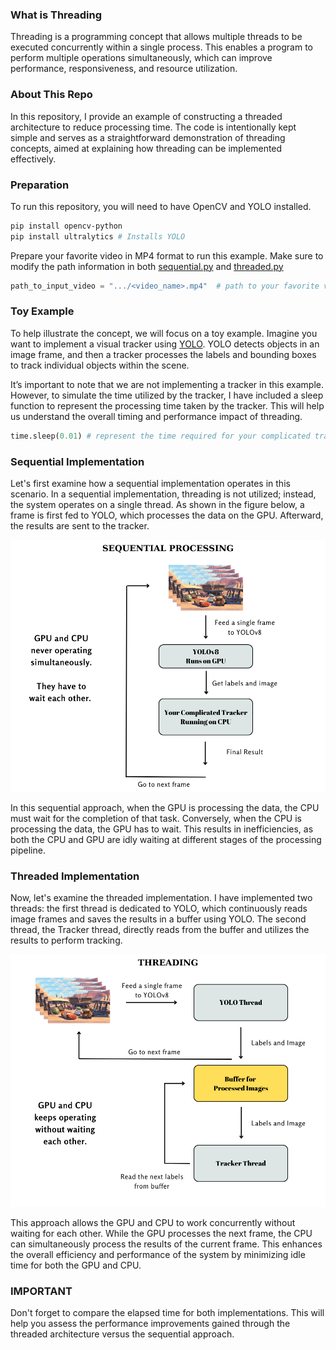 ### What is Threading
Threading is a programming concept that allows multiple threads to be executed concurrently within a single process. 
This enables a program to perform multiple operations simultaneously, which can improve performance, responsiveness, and resource utilization.

### About This Repo
In this repository, I provide an example of constructing a threaded architecture to reduce processing time. 
The code is intentionally kept simple and serves as a straightforward demonstration of threading concepts, 
aimed at explaining how threading can be implemented effectively.

### Preparation
To run this repository, you will need to have OpenCV and YOLO installed.
```bash
pip install opencv-python
pip install ultralytics # Installs YOLO
```
Prepare your favorite video in MP4 format to run this example. Make sure to modify the path information in both [sequential.py](sequential.py) and [threaded.py](threaded.py)
```python
path_to_input_video = ".../<video_name>.mp4"  # path to your favorite video
```

### Toy Example
To help illustrate the concept, we will focus on a toy example. 
Imagine you want to implement a visual tracker using [YOLO](https://docs.ultralytics.com/). YOLO detects objects in an image frame, 
and then a tracker processes the labels and bounding boxes to track individual objects within the scene.


It’s important to note that we are not implementing a tracker in this example. However, to simulate the time utilized by the tracker, I have included a sleep function to represent the processing time taken by the tracker. This will help us understand the overall timing and performance impact of threading.
```python
time.sleep(0.01) # represent the time required for your complicated tracker
```
    
### Sequential Implementation
Let's first examine how a sequential implementation operates in this scenario. In a sequential implementation, threading is not utilized; instead, the system operates on a single thread. As shown in the figure below, a frame is first fed to YOLO, which processes the data on the GPU. Afterward, the results are sent to the tracker.


![Sequential Implementation](Figures/sequential.png)

In this sequential approach, when the GPU is processing the data, the CPU must wait for the completion of that task. Conversely, when the CPU is processing the data, the GPU has to wait. This results in inefficiencies, as both the CPU and GPU are idly waiting at different stages of the processing pipeline.

### Threaded Implementation
Now, let's examine the threaded implementation. I have implemented two threads: the first thread is dedicated to YOLO, which continuously reads image frames and saves the results in a buffer using YOLO. The second thread, the Tracker thread, directly reads from the buffer and utilizes the results to perform tracking.

![Threaded Implementation](Figures/threaded.png)

This approach allows the GPU and CPU to work concurrently without waiting for each other. While the GPU processes the next frame, the CPU can simultaneously process the results of the current frame. This enhances the overall efficiency and performance of the system by minimizing idle time for both the GPU and CPU.

### IMPORTANT
Don't forget to compare the elapsed time for both implementations. This will help you assess the performance improvements gained through the threaded architecture versus the sequential approach.
